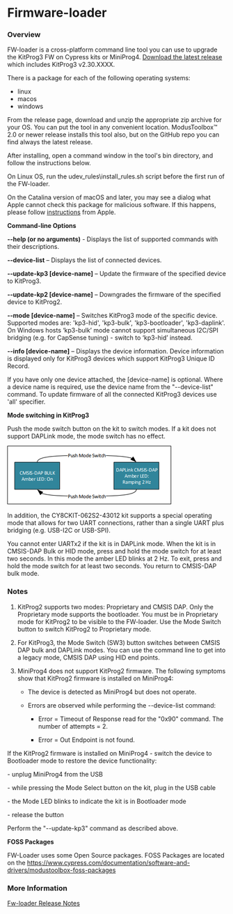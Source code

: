 Firmware-loader
===============

### Overview

FW-loader is a cross-platform command line tool you can use to upgrade the KitProg3 FW on Cypress kits or MiniProg4.
[Download the latest release](https://github.com/cypresssemiconductorco/Firmware-loader/releases) which includes KitProg3 v2.30.XXXX.

There is a package for each of the following operating systems:

-   linux
-   macos
-   windows

From the release page, download and unzip the appropriate zip archive for your OS. You can put the tool in any convenient location. ModusToolbox™ 2.0 or newer release installs this tool also, but on the GitHub repo you can find always the latest release.

After installing, open a command window in the tool's bin directory, and follow the
instructions below.

On Linux OS, run the udev_rules\\install_rules.sh script before the first run of
the FW-loader.

On the Catalina version of macOS and later, you may see a dialog what Apple cannot check this package for malicious software. If this happens, please follow [instructions](https://support.apple.com/guide/mac-help/open-an-app-by-overriding-security-settings-mh40617/10.15/mac/10.15) from Apple.

**Command-line Options**

**--help (or no arguments)** - Displays the list of supported commands with
their descriptions.

**--device-list** – Displays the list of connected devices.

**--update-kp3 [device-name]** – Update the firmware of the specified device to KitProg3.

**--update-kp2 [device-name]** – Downgrades the firmware of the specified device to KitProg2.

**--mode <mode> [device-name]** – Switches KitProg3 mode of the specific device. Supported modes are: 'kp3-hid', 'kp3-bulk', 'kp3-bootloader', 'kp3-daplink'.
On Windows hosts ‘kp3-bulk’ mode cannot support simultaneous I2C/SPI bridging (e.g. for CapSense tuning) - switch to ‘kp3-hid’ instead.

**--info [device-name]** – Displays the device information. Device information is displayed only for KitProg3 devices which support KitProg3 Unique ID Record.

If you have only one device attached, the [device-name] is optional. Where a device name is required, use the device name from the "--device-list" command. To update firmware of all the connected KitProg3 devices use 'all' specifier.

**Mode switching in KitProg3**

Push the mode switch button on the kit to switch modes. If a kit does not support DAPLink mode, the mode switch has no effect.

![](.//media/ModeSwitchingDiagram.png)

In addition, the CY8CKIT-062S2-43012 kit supports a special operating mode that allows for two UART connections, rather than a single UART plus bridging (e.g. USB-I2C or USB-SPI). 

You cannot enter UARTx2 if the kit is in DAPLink mode. When the kit is in CMSIS-DAP Bulk or HID mode, press and hold the mode switch for at least two seconds. In this mode the amber LED blinks at 2 Hz. To exit, press and hold the mode switch for at least two seconds. You return to CMSIS-DAP bulk mode. 

### Notes

1.  KitProg2 supports two modes: Proprietary and CMSIS DAP. Only the Proprietary
    mode supports the bootloader. You must be in Proprietary mode for KitProg2
    to be visible to the FW-loader. Use the Mode Switch button to switch
    KitProg2 to Proprietary mode.

2.  For KitProg3, the Mode Switch (SW3) button switches between CMSIS DAP bulk and
    DAPLink modes. You can use the command line to get into a legacy mode, CMSIS DAP
    using HID end points.

3.  MiniProg4 does not support KitProg2 firmware. The following symptoms show that
    KitProg2 firmware is installed on MiniProg4:

    -   The device is detected as MiniProg4 but does not operate.

    -   Errors are observed while performing the --device-list command:

        -   Error = Timeout of Response read for the "0x90" command. The number
            of attempts = 2.

        -   Error = Out Endpoint is not found.

If the KitProg2 firmware is installed on MiniProg4 - switch the device to Bootloader mode to restore the device functionality:

\- unplug MiniProg4 from the USB

\- while pressing the Mode Select button on the kit, plug in the USB cable

\- the Mode LED blinks to indicate the kit is in Bootloader mode

\- release the button

Perform the "--update-kp3" command as described above.

**FOSS Packages** 

FW-Loader uses some Open Source packages. FOSS Packages are located on the https://www.cypress.com/documentation/software-and-drivers/modustoolbox-foss-packages

### More Information

[Fw-loader Release Notes](https://github.com/cypresssemiconductorco/Firmware-loader/blob/master/RELEASE.MD)
